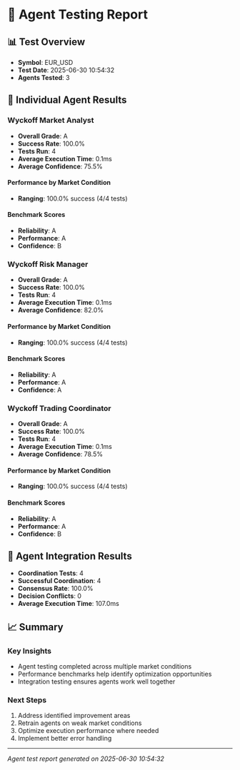 # 🤖 Agent Testing Report

## 📊 Test Overview
- **Symbol**: EUR_USD
- **Test Date**: 2025-06-30 10:54:32
- **Agents Tested**: 3

## 🧪 Individual Agent Results

### Wyckoff Market Analyst
- **Overall Grade**: A
- **Success Rate**: 100.0%
- **Tests Run**: 4
- **Average Execution Time**: 0.1ms
- **Average Confidence**: 75.5%

#### Performance by Market Condition
- **Ranging**: 100.0% success (4/4 tests)

#### Benchmark Scores
- **Reliability**: A
- **Performance**: A
- **Confidence**: B
### Wyckoff Risk Manager
- **Overall Grade**: A
- **Success Rate**: 100.0%
- **Tests Run**: 4
- **Average Execution Time**: 0.1ms
- **Average Confidence**: 82.0%

#### Performance by Market Condition
- **Ranging**: 100.0% success (4/4 tests)

#### Benchmark Scores
- **Reliability**: A
- **Performance**: A
- **Confidence**: A
### Wyckoff Trading Coordinator
- **Overall Grade**: A
- **Success Rate**: 100.0%
- **Tests Run**: 4
- **Average Execution Time**: 0.1ms
- **Average Confidence**: 78.5%

#### Performance by Market Condition
- **Ranging**: 100.0% success (4/4 tests)

#### Benchmark Scores
- **Reliability**: A
- **Performance**: A
- **Confidence**: B

## 🔗 Agent Integration Results
- **Coordination Tests**: 4
- **Successful Coordination**: 4
- **Consensus Rate**: 100.0%
- **Decision Conflicts**: 0
- **Average Execution Time**: 107.0ms

## 📈 Summary

### Key Insights
- Agent testing completed across multiple market conditions
- Performance benchmarks help identify optimization opportunities
- Integration testing ensures agents work well together

### Next Steps
1. Address identified improvement areas
2. Retrain agents on weak market conditions
3. Optimize execution performance where needed
4. Implement better error handling

---
*Agent test report generated on 2025-06-30 10:54:32*
